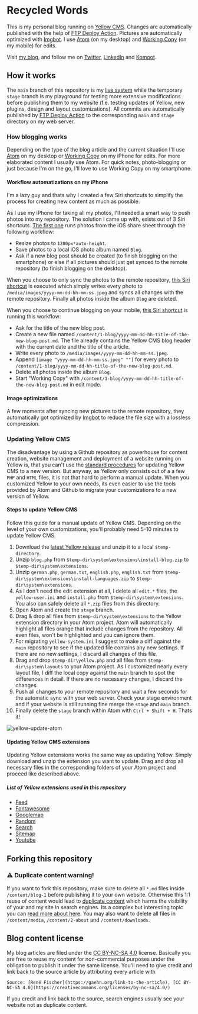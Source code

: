 # Recycled Words
This is my personal blog running on [Yellow CMS](https://github.com/datenstrom/yellow). Changes are automatically published with the help of [FTP Deploy Action](https://github.com/SamKirkland/FTP-Deploy-Action). Pictures are automatically optimized with [Imgbot](https://imgbot.net/). I use [Atom](https://atom.io/) (on my desktop) and [Working Copy](https://workingcopyapp.com/) (on my mobile) for edits.

Visit [my blog](https://gaehn.org), and follow me on [Twitter](https://twitter.com/flschr), [LinkedIn](https://www.linkedin.com/in/flschr) and [Komoot](https://www.komoot.de/user/848543125284).

## How it works
The ```main``` branch of this repository is my [live system](https://gaehn.org) while the temporary ```stage``` branch is my playground for testing more extensive modifications before publishing them to my website (f.e. testing updates of Yellow, new plugins, design and layout customizations). All commits are automatically published by [FTP Deploy Action](https://github.com/SamKirkland/FTP-Deploy-Action) to the corresponding ```main``` and ```stage``` directory on my web server.

### How blogging works
Depending on the type of the blog article and the current situation I'll use [Atom](https://atom.io/) on my desktop or [Working Copy](https://workingcopyapp.com/) on my iPhone for edits. For more elaborated content I usually use Atom. For quick notes, photo-blogging or just because I'm on the go, I'll love to use Working Copy on my smartphone.

#### Workflow automatizations on my iPhone
I'm a lazy guy and thats why I created a few Siri shortcuts to simplify the process for creating new content as much as possible.

As I use my iPhone for taking all my photos, I'll needed a smart way to push photos into my repository. The solution I came up with, exists out of 3 Siri shortcuts. [The first one](https://www.icloud.com/shortcuts/2b39f0741b384e8c8c360be84486c3b2) runs photos from the iOS share sheet through the following workflow:

- Resize photos to ```1280px*auto-height```.
- Save photos to a local iOS photo album named ```Blog```.
- Ask if a new blog post should be created (to finish blogging on the smartphone) or else if all pictures should just get synced to the remote repository (to finish blogging on the desktop).

When you choose to only sync the photos to the remote repository, [this Siri shortcut](https://www.icloud.com/shortcuts/65279c78a73048bfb6dd485b597afbf0) is executed which simply writes every photo to ```/media/images/yyyy-mm-dd-hh-mm-ss.jpeg``` and syncs all changes with the remote repository. Finally all photos inside the album ```Blog``` are deleted.

When you choose to continue blogging on your mobile, [this Siri shortcut](https://www.icloud.com/shortcuts/070cb0396611432693c5ec67e84a877b) is running this workflow:

- Ask for the title of the new blog post.
- Create a new file named ```/content/1-blog/yyyy-mm-dd-hh-title-of-the-new-blog-post.md```. The file already contains the Yellow CMS blog header with the current date and the title of the article.
- Write every photo to ```/media/images/yyyy-mm-dd-hh-mm-ss.jpeg```.
- Append ```[image "yyyy-mm-dd-hh-mm-ss.jpeg" ""]``` for every photo to ```/content/1-blog/yyyy-mm-dd-hh-title-of-the-new-blog-post.md```.
- Delete all photos inside the album ```Blog```.
- Start "Working Copy" with ```/content/1-blog/yyyy-mm-dd-hh-title-of-the-new-blog-post.md``` in edit mode.

#### Image optimizations
A few moments after syncing new pictures to the remote repository, they automatically got optimized by [Imgbot](https://imgbot.net/) to reduce the file size with a lossless compression.

### Updating Yellow CMS
The disadvantage by using a Github repository as powerhouse for content creation, website management and deployment of a website running on Yellow is, that you can't use the [standard procedures](https://github.com/datenstrom/yellow-extensions/tree/master/source/update) for updating Yellow CMS to a new version. But anyway, as Yellow only consists out of a a few ```PHP``` and ```HTML``` files, it is not that hard to perform a manual update. When you customized Yellow to your own needs, its even easier to use the tools provided by Atom and Github to migrate your customizations to a new version of Yellow.

#### Steps to update Yellow CMS
Follow this guide for a manual update of Yellow CMS. Depending on the level of your own customizations, you'll probably need 5-10 minutes to update Yellow CMS.

1. Download the [latest Yellow release](https://github.com/datenstrom/yellow/archive/master.zip) and unzip it to a local ```$temp-directory```.
2. Unzip ```blog.php``` from ```$temp-dir\system\extensions\install-blog.zip``` to ```$temp-dir\system\extensions```.
3. Unzip ```german.php```, ```german.txt```, ```english.php```, ```english.txt``` from ```$temp-dir\system\extensions\install-languages.zip``` to ```$temp-dir\system\extensions```.
4. As I don't need the edit extension at all, I delete all ```edit.*``` files, the  ```yellow-user.ini``` and ```install.php``` from ```$temp-dir\system\extensions```. You also can safely delete all ```*.zip``` files from this directory.
5. Open Atom and create the ```stage``` branch.
6. Drag & drop all files from ```$temp-dir\system\extensions``` to the Yellow extension directory in your Atom project. Atom will automatically highlight all files orange that include changes from the repository. All even files, won't be highlighted and you can ignore them.
7. For migrating ```yellow-system.ini``` I suggest to make a diff against the ```main``` repository to see if the updated file contains any new settings. If there are no new settings, I discard all changes of this file.
8. Drag and drop ```$temp-dir\yellow.php``` and all files from ```$temp-dir\system\layouts``` to your Atom project. As I customized nearly every layout file, I diff the local copy against the ```main``` branch to spot the differences in detail. If there are no necessary changes, I discard the changes.
9. Push all changes to your remote repository and wait a few seconds for the automatic sync with your web server. Check your stage environment and if your website is still running fine merge the ```stage``` and ```main``` branch.
10. Finally delete the ```stage``` branch within Atom with ```Ctrl + Shift + H```. Thats it!

 ![yellow-update-atom](https://user-images.githubusercontent.com/23475184/115261122-a3e48a80-a133-11eb-977c-df82aec8237f.jpg)

#### Updating Yellow CMS extensions
Updating Yellow extensions works the same way as updating Yellow. Simply download and unzip the extension you want to update. Drag and drop all necessary files in the corresponding folders of your Atom project and proceed like described above.

##### List of Yellow extensions used in this repository
- [Feed](https://github.com/datenstrom/yellow-extensions/tree/master/source/feed)
- [Fontawesome](https://github.com/datenstrom/yellow-extensions/tree/master/source/fontawesome)
- [Googlemap](https://github.com/datenstrom/yellow-extensions/tree/master/source/googlemap)
- [Random](https://github.com/schulle4u/yellow-extensions-schulle4u/tree/master/random)
- [Search](https://github.com/datenstrom/yellow-extensions/tree/master/source/search)
- [Sitemap](https://github.com/datenstrom/yellow-extensions/tree/master/source/sitemap)
- [Youtube](https://github.com/datenstrom/yellow-extensions/tree/master/source/youtube)

## Forking this repository
### :warning: Duplicate content warning!
If you want to fork this repository, make sure to delete all ```*.md``` files inside ```/content/blog-1``` before publishing it to your own website. Otherwise this 1:1 reuse of content would lead to [duplicate content](https://en.wikipedia.org/wiki/Duplicate_content) which harms the visibility of your and my site in search engines. Its a complex but interesting topic you can [read more about here](https://www.bruceclay.com/seo/duplicate-content/). You may also want to delete all files in ```/content/media```, ```/content/2-about``` and ```/content/downloads```.

## Blog content license
My blog articles are filed under the [CC BY-NC-SA 4.0](https://creativecommons.org/licenses/by-nc-sa/4.0/) license. Basically you are free to reuse my content for non-commercial purposes under the obligation to publish it under the same license. You'll need to give credit and link back to the source article by attributing every article with

```Source: [René Fischer](https://gaehn.org/link-to-the-article), [CC BY-NC-SA 4.0](https://creativecommons.org/licenses/by-nc-sa/4.0/)```

If you credit and link back to the source, search engines usually see your website not as duplicate content.
